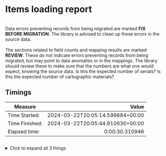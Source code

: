 # Items loading report
<br/>Data errors preventing records from being migrated are marked **FIX BEFORE MIGRATION**. The library is advised to clean up these errors in the source data.<br/><br/> The sections related to field counts and mapping results are marked **REVIEW**. These do not indicate errors preventing records from being migrated, but may point to data anomalies or in the mappings. The library should review these to make sure that the numbers are what one would expect, knowing the source data. Is this the expected number of serials? Is this the expected number of cartographic materials?
## Timings

Measure | Value
--- | ---:
Time Started: | 2024-03-22T20:05:14.599684+00:00
Time Finished: | 2024-03-22T20:05:44.910630+00:00
Elapsed time: | 0:00:30.310946
## 

<details><summary>Click to expand all 3 things</summary>

Measure | Count
--- | ---:
Failed to post first time | 0
Records posted first time | 0
Records processed first time | 13,288
</details>
